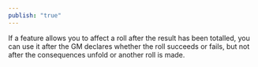 ```yaml
---
publish: "true"
---
```

If a feature allows you to affect a roll after the result has been totalled, you can use it after the GM declares whether the roll succeeds or fails, but not after the consequences unfold or another roll is made.

